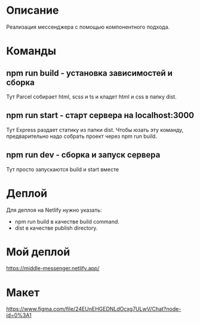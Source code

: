 # Описание

Реализация мессенджера с помощью компонентного подхода.

# Команды

## npm run build - установка зависимостей и сборка

Тут Parcel собирает html, scss и ts и кладет html и css в папку dist.

## npm run start - старт сервера на localhost:3000

Тут Express раздает статику из папки dist. Чтобы юзать эту команду, предварительно надо собрать проект через npm run build.

## npm run dev - сборка и запуск сервера

Тут просто запускаются build и start вместе

# Деплой

Для деплоя на Netlify нужно указать:
- npm run build в качестве build command.
- dist в качестве publish directory.

# Мой деплой

https://middle-messenger.netlify.app/

# Макет

https://www.figma.com/file/24EUnEHGEDNLdOcxg7ULwV/Chat?node-id=0%3A1